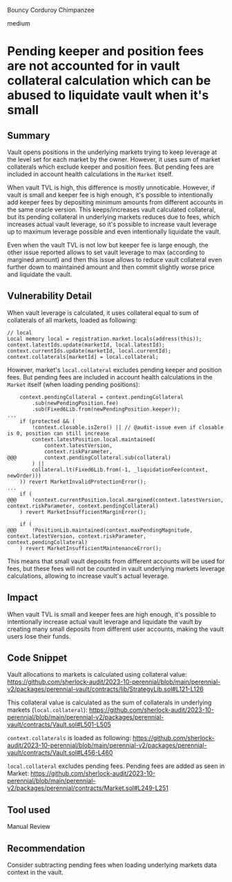 Bouncy Corduroy Chimpanzee

medium

# Pending keeper and position fees are not accounted for in vault collateral calculation which can be abused to liquidate vault when it's small

## Summary

Vault opens positions in the underlying markets trying to keep leverage at the level set for each market by the owner. However, it uses sum of market collaterals which exclude keeper and position fees. But pending fees are included in account health calculations in the `Market` itself.

When vault TVL is high, this difference is mostly unnoticable. However, if vault is small and keeper fee is high enough, it's possible to intentionally add keeper fees by depositing minimum amounts from different accounts in the same oracle version. This keeps/increases vault calculated collateral, but its pending collateral in underlying markets reduces due to fees, which increases actual vault leverage, so it's possible to increase vault leverage up to maximum leverage possible and even intentionally liquidate the vault.

Even when the vault TVL is not low but keeper fee is large enough, the other issue reported allows to set vault leverage to max (according to margined amount) and then this issue allows to reduce vault collateral even further down to maintained amount and then commit slightly worse price and liquidate the vault.

## Vulnerability Detail

When vault leverage is calculated, it uses collateral equal to sum of collaterals of all markets, loaded as following:
```solidity
// local
Local memory local = registration.market.locals(address(this));
context.latestIds.update(marketId, local.latestId);
context.currentIds.update(marketId, local.currentId);
context.collaterals[marketId] = local.collateral;
```

However, market's `local.collateral` excludes pending keeper and position fees. But pending fees are included in account health calculations in the `Market` itself (when loading pending positions):
```solidity
    context.pendingCollateral = context.pendingCollateral
        .sub(newPendingPosition.fee)
        .sub(Fixed6Lib.from(newPendingPosition.keeper));
...
    if (protected && (
        !context.closable.isZero() || // @audit-issue even if closable is 0, position can still increase
        context.latestPosition.local.maintained(
            context.latestVersion,
            context.riskParameter,
@@@         context.pendingCollateral.sub(collateral)
        ) ||
        collateral.lt(Fixed6Lib.from(-1, _liquidationFee(context, newOrder)))
    )) revert MarketInvalidProtectionError();
...
    if (
@@@     !context.currentPosition.local.margined(context.latestVersion, context.riskParameter, context.pendingCollateral)
    ) revert MarketInsufficientMarginError();

    if (
@@@     !PositionLib.maintained(context.maxPendingMagnitude, context.latestVersion, context.riskParameter, context.pendingCollateral)
    ) revert MarketInsufficientMaintenanceError();
```

This means that small vault deposits from different accounts will be used for fees, but these fees will not be counted in vault underlying markets leverage calculations, allowing to increase vault's actual leverage.

## Impact

When vault TVL is small and keeper fees are high enough, it's possible to intentionally increase actual vault leverage and liquidate the vault by creating many small deposits from different user accounts, making the vault users lose their funds.

## Code Snippet

Vault allocations to markets is calculated using collateral value:
https://github.com/sherlock-audit/2023-10-perennial/blob/main/perennial-v2/packages/perennial-vault/contracts/lib/StrategyLib.sol#L121-L126

This collateral value is calculated as the sum of collaterals in underlying markets (`local.collateral`):
https://github.com/sherlock-audit/2023-10-perennial/blob/main/perennial-v2/packages/perennial-vault/contracts/Vault.sol#L501-L505

`context.collaterals` is loaded as following:
https://github.com/sherlock-audit/2023-10-perennial/blob/main/perennial-v2/packages/perennial-vault/contracts/Vault.sol#L456-L460

`local.collateral` excludes pending fees. Pending fees are added as seen in Market:
https://github.com/sherlock-audit/2023-10-perennial/blob/main/perennial-v2/packages/perennial/contracts/Market.sol#L249-L251

## Tool used

Manual Review

## Recommendation

Consider subtracting pending fees when loading underlying markets data context in the vault.